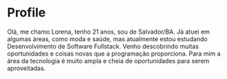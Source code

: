 # Profile
Olá, me chamo Lorena, tenho 21 anos, sou de Salvador/BA. Já atuei em algumas áreas, como moda e saúde, mas atualmente estou estudando Desenvolvimento de Software Fullstack. Venho descobrindo muitas oportunidades e coisas novas que a programação proporciona. Para mim a área da tecnologia é muito ampla e cheia de oportunidades para serem aproveitadas.
